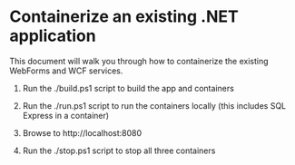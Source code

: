 # Containerize an existing .NET application

This document will walk you through how to containerize the existing WebForms and WCF services.

1. Run the ./build.ps1 script to build the app and containers

1. Run the ./run.ps1 script to run the containers locally (this includes SQL Express in a container)

1. Browse to http://localhost:8080

1. Run the ./stop.ps1 script to stop all three containers